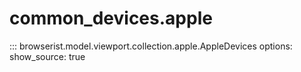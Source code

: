 # common_devices.apple

::: browserist.model.viewport.collection.apple.AppleDevices
    options:
      show_source: true
